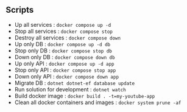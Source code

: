 ## Scripts

- Up all services : `docker compose up -d`
- Stop all services : `docker compose stop`
- Destroy all services : `docker compose down`
- Up only DB : `docker compose up -d db`
- Stop only DB : `docker compose stop db`
- Down only DB : `docker compose down db`
- Up only API : `docker compose up -d app`
- Stop only API : `docker compose stop app`
- Down only API : `docker compose down app`
- Migrate DB : `dotnet dotnet-ef database update`
- Run solution for development : `dotnet watch`
- Build docker image : `docker build . -t=my-youtube-app`
- Clean all docker containers and images : `docker system prune -af`